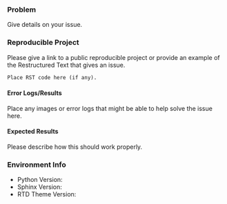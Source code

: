 ### Problem

Give details on your issue.

### Reproducible Project

Please give a link to a public reproducible project or provide an example of the
Restructured Text that gives an issue.

```rst
Place RST code here (if any).
```

#### Error Logs/Results

Place any images or error logs that might be able to help solve the issue here.

#### Expected Results

Please describe how this should work properly.

### Environment Info

- Python Version:
- Sphinx Version:
- RTD Theme Version:
